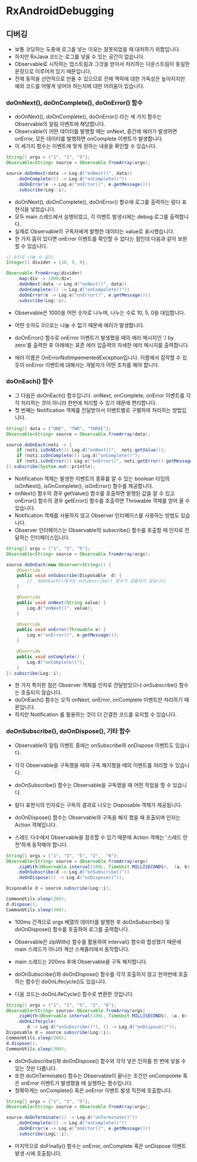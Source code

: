 # RxAndroidDebugging
## 디버깅
* 보통 코딩하는 도중에 로그를 넣는 이유는 잘못되었을 때 대처하기 위함입니다.
* 하지만 RxJava 코드는 로그를 넣을 수 있는 공간이 없습니다.
* Observable로 시작하는 업스트림과 그것을 받아서 처리하는 다운스트림이 동일한 문장으로 이루어져 있기 때문입니다.
* 전체 동작을 선언적으로 만들 수 있으므로 전체 맥락에 대한 가독성은 높아지지만 예외 코드를 어떻게 넣어야 하는지에 대한 어려움이 있습니다.

### doOnNext(), doOnComplete(), doOnError() 함수
* doOnNext(), doOnComplete(), doOnError() 라는 세 가지 함수는 Observable의 알림 이벤트에 해당합니다.
* Observable이 어떤 데이터를 발행할 때는 onNext, 중간에 에러가 발생하면 onError, 모든 데이터를 발행하면 onComplete 이벤트가 발생합니다.
* 이 세가지 함수는 이벤트에 맞게 원하는 내용을 확인할 수 있습니다.
~~~java
String[] orgs = {"1", "3", "5"};
Observable<String> source = Observable.fromArray(orgs);

source.doOnNext(data -> Log.d("onNext()", data))
    .doOnComplete(() -> Log.d("onComplete()"))
    .doOnError(e -> Log.e("onError()", e.getMessage()))
    .subscribe(Log::i);
~~~

* doOnNext(), doOnComplete(), doOnError() 함수에 로그를 출력하는 람다 표현식을 넣었습니다.
* 모두 main 스레드에서 실행되었고, 각 이벤트 발생시에는 debug 로그를 출력합니다.
* 실제로 Observable이 구독자에게 발행한 데이터는 value로 표시했습니다.
* 한 가지 흠이 있다면 onError 이벤트를 확인할 수 없다는 점인데 다음과 같이 보완할 수 있습니다.

~~~java
// 0으로 나눌 수 없다.
Integer[] divider = {10, 5, 0};

Observable.fromArray(divider)
    .map(div -> 1000/div)
    .doOnNext(data -> Log.d("onNext()", data))
    .doOnComplete(() -> Log.d("onCompolete()"))
    .doOnError(e -> Log.e("onError()", e.getMessage()))
    .subscribe(Log::i);
~~~

* Observable은 1000을 어떤 숫자로 나누며, 나누는 수로 10, 5, 0을 대입합니다.
* 어떤 숫자도 0으로는 나눌 수 없기 때문에 에러가 발생합니다.

* doOnError() 함수로 onError 이벤트가 발생했을 때의 에러 메시지인 '/ by zero'를 출력한 후 아래에는 표준 에러 입출력의 자세한 에러 메시지를 출력합니다.
* 에러 이름은 OnErrorNotImpementedException입니다. 이름에서 짐작할 수 있듯이 onError 이벤트에 대해서는 개발자가 어떤 조치를 해야 합니다.

### doOnEach() 함수
* 그 다음은 doOnEach() 함수입니다. onNext, onComplete, onError 이벤트를 각각 처리하는 것이 아니라 한번에 처리할 수 있기 때문에 편리합니다.
* 첫 번째는 Notification<T> 객체를 전달받아서 이벤트별로 구별하여 처리하는 방법입니다.
~~~java
String[] data = {"ONE", "TWO", "THREE"};
Observable<String> source = Observable.fromArray(data);

source.doOnEach(noti -> {
    if (noti.isOnNExt()) Log.d("onNext()",  noti.getValue());
    if (noti.isOnComplete()) Log.d("onComplete()");
    if (noti.isOnError()) Log.e("onError()", noti.getError().getMessage());
}).subscribe(System.out::println);
~~~
* Notification<T> 객체는 발생한 이벤트의 종류를 알 수 있는 boolean 타입의 isOnNext(), isOnComplete(), isOnError() 함수를 제공합니다.
* onNext() 함수의 경우 getValue() 함수를 호출하면 발행된 값을 알 수 있고 onError() 함수의 경우 getError() 함수를 호출하면 Throwable 객체를 얻어 올 수 있습니다.
* Notification<T> 객체를 사용하지 않고 Observer 인터페이스를 사용하는 방법도 있습니다.
* Observer 인터페이스는 Observable의 subscribe() 함수를 호출할 때 인자로 전달하는 인터페이스입니다.

~~~java
String[] orgs = {"1", "3", "5"};
Observable<String> source = Observable.fromArray(orgs);

source.doOnEach(new Observer<String>() {
    @Override
    public void onSubscribe(Disposable  d) {
        //  doOnEach()에서는 onSubscribe() 함수가 호출되지 않습니다.
    }

    @Override
    public void onNext(String value) {
        Log.d("onNext()", value);
    }

    @Override
    public void onError(Throwable e) {
        Log.e("onError()", e.getMessage());
    }

    @Override
    public void onComplete() {
        Log.d("onComplete()");
    }
}).subscribe(Log::i);
~~~

* 한 가지 특이한 점은 Observer 객체를 인자로 전달받았으나 onSubscribe() 함수는 호출되지 않습니다.
* doOnEach() 함수는 오직 onNext, onError, onComplete 이벤트만 처리하기 때문입니다.
* 하지만 Notification<T> 를 활용하는 것이 더 간결한 코드를 유지할 수 있습니다.

### doOnSubscribe(), doOnDispose(), 기타 함수
* Observable의 알림 이벤트 중에는 onSubscribe와 onDispose 이벤트도 있습니다.
* 각각 Observable을 구독했을 때와 구독 해지했을 때의 이벤트를 처리할 수 있습니다.
* doOnSubscribe() 함수는 Observable을 구독했을 때 어떤 작업을 할 수 있습니다.

* 람다 표현식의 인자로는 구독의 결과로 나오는 Disposable 객체가 제공됩니다.
* doOnDispose() 함수는 Observable의 구독을 해지 했을 때 호출되며 인자는 Action 객체입니다.
* 스레드 다수에서 Observable을 참조할 수 있기 때문에 Action 객체는 '스레드 안전'하게 동작해야 합니다.

~~~java
String[] orgs = {"1", "3", "5", "2",  "6"};
Observable<String> source = Observable.fromArray(orgs)
    .zipWith(Observable.interval(100L, TimeUnit.MILLISECONDS),  (a, b) -> a)
    .doOnSubscribe(d -> Log.d("onSubscribe()"))
    .doOnDispose(() -> Log.d("onDispose()"));

Disposable d = source.subscribe(Log::i);

CommonUtils.sleep(200);
d.dispose();
CommonUtils.sleep(300);
~~~

* 100ms 간격으로 orgs 배열의 데이터를 발행한 후 doOnSubscribe() 및 doOnDispose() 함수를 호출하여 로그를 출력합니다.
* Observable은 zipWith() 함수를 활용하여 interval() 함수와 합성했기 때문에 main 스레드가 아니라 계산 스케줄러에서 동작합니다.
* main 스레드는 200ms 후에 Observable을 구독 해지합니다.

* doOnSubscribe()와 doOnDispose() 함수를 각각 호출하지 않고 한꺼번에 호출하는 함수인 doOnLifecycle()도 있습니다.
* 다음 코드는 doOnLifeCycle() 함수로 변환한 것입니다.

~~~java
String[] orgs = {"1", "3", "5", "2", "6"};
Observable<String> source= Observable.fromArray(orgs)
    .zipWith(Observable.interval(100L, TimeUnit.MILLISECONDS), (a, b) -> a)
    .doOnLifecycle(
        d -> Log.d("onSubscribe()"), () -> Log.d("onDispose()"));
Disposable d = source.subscribe(Log::i);
CommonUtils.sleep(200);
d.dispose();
CommonUtils.sleep(300);
~~~

* doOnSubscribe()와 doOnDispose() 함수와 각각 넣은 인자를 한 번에 넣을 수 있는 것만 다릅니다.
* 또한 doOnTerminate() 함수는 Observable이 끝나는 조건인 onCompolete 혹은 onError 이벤트가 발생했을 때 실행하는 함수입니다.
* 정확하게는 onComplete() 혹은 onError 이벤트 발생 직전에 호출합니다.

~~~java
String[] orgs = {"1", "3", "5"};
Observable<String> source = Observable.fromArray(orgs);

source.doOnTerminate(() -> Log.d("onTerminate()"))
    ,doOnComplete(() -> Log.d("onComplete()"))
    .doOnError(e -> Log.e("onError()", e.getMessage()))
    .subscribe(LogL::i);
~~~

* 마지막으로 doFinally() 함수는 onError, onComplete 혹은 onDispose 이벤트 발생 시에 호출됩니다.
